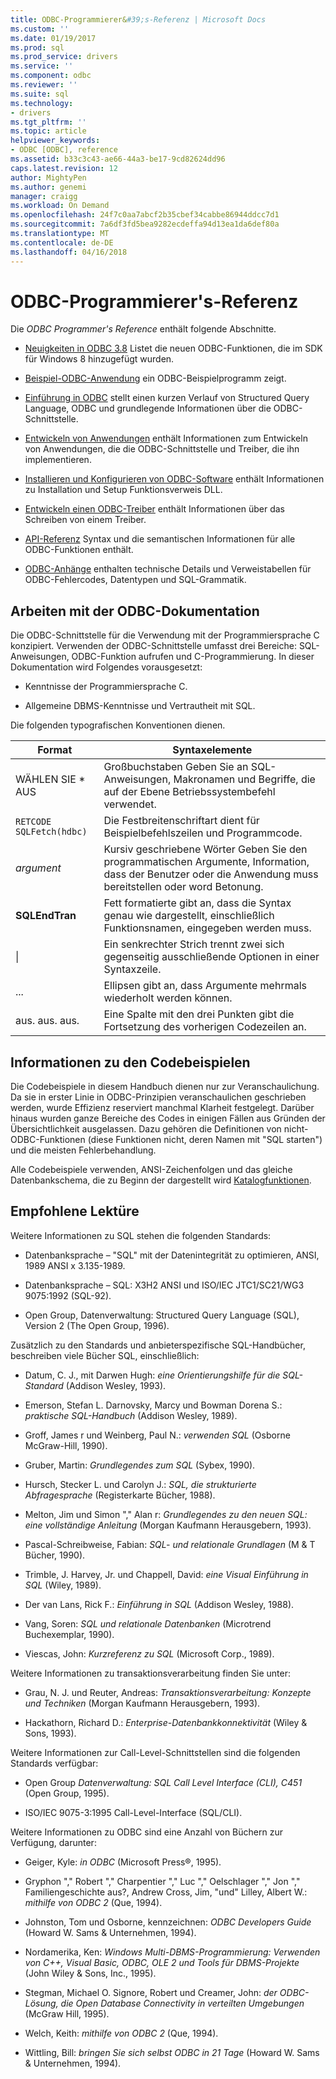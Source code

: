 ```yaml
---
title: ODBC-Programmierer&#39;s-Referenz | Microsoft Docs
ms.custom: ''
ms.date: 01/19/2017
ms.prod: sql
ms.prod_service: drivers
ms.service: ''
ms.component: odbc
ms.reviewer: ''
ms.suite: sql
ms.technology:
- drivers
ms.tgt_pltfrm: ''
ms.topic: article
helpviewer_keywords:
- ODBC [ODBC], reference
ms.assetid: b33c3c43-ae66-44a3-be17-9cd82624dd96
caps.latest.revision: 12
author: MightyPen
ms.author: genemi
manager: craigg
ms.workload: On Demand
ms.openlocfilehash: 24f7c0aa7abcf2b35cbef34cabbe86944ddcc7d1
ms.sourcegitcommit: 7a6df3fd5bea9282ecdeffa94d13ea1da6def80a
ms.translationtype: MT
ms.contentlocale: de-DE
ms.lasthandoff: 04/16/2018
---
```

# <a name="odbc-programmer39s-reference"></a>ODBC-Programmierer&#39;s-Referenz
Die *ODBC Programmer's Reference* enthält folgende Abschnitte.  
  
-   [Neuigkeiten in ODBC 3.8](../../odbc/reference/what-s-new-in-odbc-3-8.md) Listet die neuen ODBC-Funktionen, die im SDK für Windows 8 hinzugefügt wurden.  
  
-   [Beispiel-ODBC-Anwendung](../../odbc/reference/sample-odbc-program.md) ein ODBC-Beispielprogramm zeigt.  
  
-   [Einführung in ODBC](../../odbc/reference/introduction-to-odbc.md) stellt einen kurzen Verlauf von Structured Query Language, ODBC und grundlegende Informationen über die ODBC-Schnittstelle.  
  
-   [Entwickeln von Anwendungen](../../odbc/reference/develop-app/developing-applications.md) enthält Informationen zum Entwickeln von Anwendungen, die die ODBC-Schnittstelle und Treiber, die ihn implementieren.  
  
-   [Installieren und Konfigurieren von ODBC-Software](../../odbc/reference/install/installing-and-configuring-the-odbc-software.md) enthält Informationen zu Installation und Setup Funktionsverweis DLL.  
  
-   [Entwickeln einen ODBC-Treiber](../../odbc/reference/develop-driver/developing-an-odbc-driver.md) enthält Informationen über das Schreiben von einem Treiber.  
  
-   [API-Referenz](../../odbc/reference/syntax/odbc-reference.md) Syntax und die semantischen Informationen für alle ODBC-Funktionen enthält.  
  
-   [ODBC-Anhänge](../../odbc/reference/appendixes/odbc-appendixes.md) enthalten technische Details und Verweistabellen für ODBC-Fehlercodes, Datentypen und SQL-Grammatik.  
  
## <a name="working-with-the-odbc-documentation"></a>Arbeiten mit der ODBC-Dokumentation  
 Die ODBC-Schnittstelle für die Verwendung mit der Programmiersprache C konzipiert. Verwenden der ODBC-Schnittstelle umfasst drei Bereiche: SQL-Anweisungen, ODBC-Funktion aufrufen und C-Programmierung. In dieser Dokumentation wird Folgendes vorausgesetzt:  
  
-   Kenntnisse der Programmiersprache C.  
  
-   Allgemeine DBMS-Kenntnisse und Vertrautheit mit SQL.  
  
 Die folgenden typografischen Konventionen dienen.  
  
|Format|Syntaxelemente|  
|------------|--------------|  
|WÄHLEN SIE * AUS|Großbuchstaben Geben Sie an SQL-Anweisungen, Makronamen und Begriffe, die auf der Ebene Betriebssystembefehl verwendet.|  
|`RETCODE SQLFetch(hdbc)`|Die Festbreitenschriftart dient für Beispielbefehlszeilen und Programmcode.|  
|*argument*|Kursiv geschriebene Wörter Geben Sie den programmatischen Argumente, Information, dass der Benutzer oder die Anwendung muss bereitstellen oder word Betonung.|  
|**SQLEndTran**|Fett formatierte gibt an, dass die Syntax genau wie dargestellt, einschließlich Funktionsnamen, eingegeben werden muss.|  
|&#124;|Ein senkrechter Strich trennt zwei sich gegenseitig ausschließende Optionen in einer Syntaxzeile.|  
|...|Ellipsen gibt an, dass Argumente mehrmals wiederholt werden können.|  
|aus. aus. aus.|Eine Spalte mit den drei Punkten gibt die Fortsetzung des vorherigen Codezeilen an.|  
  
## <a name="about-the-code-examples"></a>Informationen zu den Codebeispielen  
 Die Codebeispiele in diesem Handbuch dienen nur zur Veranschaulichung. Da sie in erster Linie in ODBC-Prinzipien veranschaulichen geschrieben werden, wurde Effizienz reserviert manchmal Klarheit festgelegt. Darüber hinaus wurden ganze Bereiche des Codes in einigen Fällen aus Gründen der Übersichtlichkeit ausgelassen. Dazu gehören die Definitionen von nicht-ODBC-Funktionen (diese Funktionen nicht, deren Namen mit "SQL starten") und die meisten Fehlerbehandlung.  
  
 Alle Codebeispiele verwenden, ANSI-Zeichenfolgen und das gleiche Datenbankschema, die zu Beginn der dargestellt wird [Katalogfunktionen](../../odbc/reference/develop-app/catalog-functions.md).  
  
## <a name="recommended-reading"></a>Empfohlene Lektüre  
 Weitere Informationen zu SQL stehen die folgenden Standards:  
  
-   Datenbanksprache – "SQL" mit der Datenintegrität zu optimieren, ANSI, 1989 ANSI x 3.135-1989.  
  
-   Datenbanksprache – SQL: X3H2 ANSI und ISO/IEC JTC1/SC21/WG3 9075:1992 (SQL-92).  
  
-   Open Group, Datenverwaltung: Structured Query Language (SQL), Version 2 (The Open Group, 1996).  
  
 Zusätzlich zu den Standards und anbieterspezifische SQL-Handbücher, beschreiben viele Bücher SQL, einschließlich:  
  
-   Datum, C. J., mit Darwen Hugh: *eine Orientierungshilfe für die SQL-Standard* (Addison Wesley, 1993).  
  
-   Emerson, Stefan L. Darnovsky, Marcy und Bowman Dorena S.: *praktische SQL-Handbuch* (Addison Wesley, 1989).  
  
-   Groff, James r und Weinberg, Paul N.: *verwenden SQL* (Osborne McGraw-Hill, 1990).  
  
-   Gruber, Martin: *Grundlegendes zum SQL* (Sybex, 1990).  
  
-   Hursch, Stecker L. und Carolyn J.: *SQL, die strukturierte Abfragesprache* (Registerkarte Bücher, 1988).  
  
-   Melton, Jim und Simon "," Alan r: *Grundlegendes zu den neuen SQL: eine vollständige Anleitung* (Morgan Kaufmann Herausgebern, 1993).  
  
-   Pascal-Schreibweise, Fabian: *SQL- und relationale Grundlagen* (M & T Bücher, 1990).  
  
-   Trimble, J. Harvey, Jr. und Chappell, David: *eine Visual Einführung in SQL* (Wiley, 1989).  
  
-   Der van Lans, Rick F.: *Einführung in SQL* (Addison Wesley, 1988).  
  
-   Vang, Soren: *SQL und relationale Datenbanken* (Microtrend Buchexemplar, 1990).  
  
-   Viescas, John: *Kurzreferenz zu SQL* (Microsoft Corp., 1989).  
  
 Weitere Informationen zu transaktionsverarbeitung finden Sie unter:  
  
-   Grau, N. J. und Reuter, Andreas: *Transaktionsverarbeitung: Konzepte und Techniken* (Morgan Kaufmann Herausgebern, 1993).  
  
-   Hackathorn, Richard D.: *Enterprise-Datenbankkonnektivität* (Wiley & Sons, 1993).  
  
 Weitere Informationen zur Call-Level-Schnittstellen sind die folgenden Standards verfügbar:  
  
-   Open Group *Datenverwaltung: SQL Call Level Interface (CLI), C451* (Open Group, 1995).  
  
-   ISO/IEC 9075-3:1995 Call-Level-Interface (SQL/CLI).  
  
 Weitere Informationen zu ODBC sind eine Anzahl von Büchern zur Verfügung, darunter:  
  
-   Geiger, Kyle: *in ODBC* (Microsoft Press®, 1995).  
  
-   Gryphon "," Robert "," Charpentier "," Luc "," Oelschlager "," Jon "," Familiengeschichte aus?, Andrew Cross, Jim, "und" Lilley, Albert W.: *mithilfe von ODBC 2* (Que, 1994).  
  
-   Johnston, Tom und Osborne, kennzeichnen: *ODBC Developers Guide* (Howard W. Sams & Unternehmen, 1994).  
  
-   Nordamerika, Ken: *Windows Multi-DBMS-Programmierung: Verwenden von C++, Visual Basic, ODBC, OLE 2 und Tools für DBMS-Projekte* (John Wiley & Sons, Inc., 1995).  
  
-   Stegman, Michael O. Signore, Robert und Creamer, John: *der ODBC-Lösung, die Open Database Connectivity in verteilten Umgebungen* (McGraw Hill, 1995).  
  
-   Welch, Keith: *mithilfe von ODBC 2* (Que, 1994).  
  
-   Wittling, Bill: *bringen Sie sich selbst ODBC in 21 Tage* (Howard W. Sams & Unternehmen, 1994).
